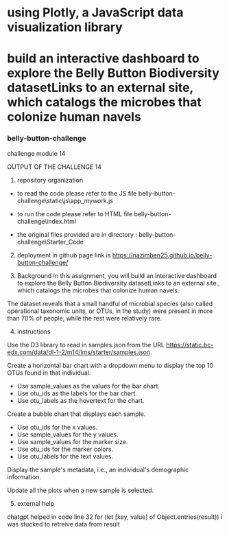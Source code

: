 # using Plotly, a JavaScript data visualization library
# build an interactive dashboard to explore the Belly Button Biodiversity datasetLinks to an external site, which catalogs the microbes that colonize human navels


### belly-button-challenge
challenge module 14

OUTPUT OF THE CHALLENGE 14

1) repository organization
- to read the code 
    please refer to the JS file 
    belly-button-challenge\static\js\app_mywork.js

- to run the code
    please refer to HTML file 
    belly-button-challenge\index.html

- the original files provided are in directory : belly-button-challenge\Starter_Code



2) deployment in github page link is
https://nazimben25.github.io/belly-button-challenge/


3)  Background
In this assignment, you will build an interactive dashboard to explore the Belly Button Biodiversity datasetLinks to an external site., which catalogs the microbes that colonize human navels.

The dataset reveals that a small handful of microbial species (also called operational taxonomic units, or OTUs, in the study) were present in more than 70% of people, while the rest were relatively rare.

4) instructions

Use the D3 library to read in samples.json from the URL https://static.bc-edx.com/data/dl-1-2/m14/lms/starter/samples.json.

Create a horizontal bar chart with a dropdown menu to display the top 10 OTUs found in that individual.

- Use sample_values as the values for the bar chart.
- Use otu_ids as the labels for the bar chart.
- Use otu_labels as the hovertext for the chart.

Create a bubble chart that displays each sample.

- Use otu_ids for the x values.
- Use sample_values for the y values.
- Use sample_values for the marker size.
- Use otu_ids for the marker colors.
- Use otu_labels for the text values.

Display the sample's metadata, i.e., an individual's demographic information.

Update all the plots when a new sample is selected. 



5) external help

chatgpt helped in code line 32
for (let [key, value] of Object.entries(result)) 
i was stucked to retreive data from result




